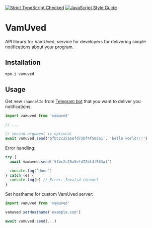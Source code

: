 [![Strict TypeScript Checked](https://badgen.net/badge/TS/Strict "Strict TypeScript Checked")](https://www.typescriptlang.org)
[![JavaScript Style Guide](https://img.shields.io/badge/code_style-standard-brightgreen.svg)](https://standardjs.com)

# VamUved

API library for VamUved, service for developers for delivering simple notifications about your program.

## Installation

```bash
npm i vamuved
```

## Usage

Get new `channelId` from [Telegram bot](http://t.me/vamuvedbot) that you want to deliver you notifications.

```ts
import vamuved from 'vamuved'

// ...

// second argument is optional
await vamuved.send('5fbc2c25a5efd72bf4f503a1', 'hello world!!!')
```

Error handling:

```ts
try {
  await vamuved.send('5fbc2c25a5efd72bf4f503a1')

  console.log('done')
} catch (e) {
  console.log(e) // Error: Invalid channel
}
```

Set hosthame for custom VamUved server:

```ts
import vamuved from 'vamuved'

vamuved.setHosthame('example.com')

await vamuved.send(...)
```

